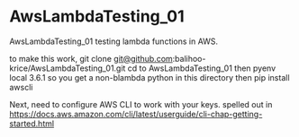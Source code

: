 # AwsLambdaTesting_01
AwsLambdaTesting_01 testing lambda functions in AWS.

to make this work, git clone git@github.com:balihoo-krice/AwsLambdaTesting_01.git
cd to AwsLambdaTesting_01
then pyenv local 3.6.1  so you get a non-blambda python in this directory
then pip install awscli

Next, need to configure AWS CLI to work with your keys.
spelled out in https://docs.aws.amazon.com/cli/latest/userguide/cli-chap-getting-started.html


